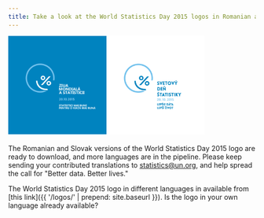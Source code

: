 ```yaml
---
title: Take a look at the World Statistics Day 2015 logos in Romanian and Slovak
---
```


<img src="/logos/ro/WorldStatsDay_Logo_RO_b.png" alt="World Statistics Day 2015 logo in Romanian" style="width:200px"><img src="/logos/sk/WorldStatsDay_Logo_SK.png" alt="World Statistics Day 2015 logo in Slovak" style="width:200px"><br><br> The Romanian and Slovak versions of the World Statistics Day 2015 logo are ready to download, and more languages are in the pipeline.  Please keep sending your contributed translations to <statistics@un.org>, and help spread the call for "Better data. Better lives."

The World Statistics Day 2015 logo in different languages in available from [this link]({{ '/logos/' | prepend: site.baseurl }}). Is the logo in your own language already available?
